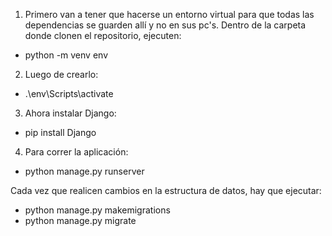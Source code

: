 1) Primero van a tener que hacerse un entorno virtual para que todas las dependencias se guarden allí y no en sus pc's.
Dentro de la carpeta donde clonen el repositorio, ejecuten:

- python -m venv env


2) Luego de crearlo:

- .\env\Scripts\activate


3) Ahora instalar Django:

- pip install Django


4) Para correr la aplicación:

- python manage.py runserver


Cada vez que realicen cambios en la estructura de datos, hay que ejecutar:

- python manage.py makemigrations
- python manage.py migrate



